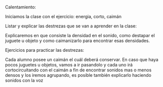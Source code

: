
Calentamiento:

Iniciamos la clase con el ejercicio: energia, corto, caimán 

Listar y explicar las destrezas que se van a aprender en la clase:

Explicaremos en que consiste la densidad en el sonido, como destapar el juguete u objeto y como caimanizarlo para encontrar esas densidades.

Ejercicios para practicar las destrezas:

Cada alumno posee un caimán el cuál deberá conservar. En caso que haya pocos juguetes u objetos, vamos a ir pasandolo y cada uno irá cortocircuitando con el caimán a fin de encontrar sonidos mas o menos densos y los iremos agrupando, es posible también explicarlo haciendo sonidos con la voz

